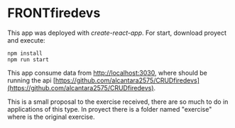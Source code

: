 # FRONTfiredevs

This app was deployed with *create-react-app*. For start, download proyect and execute:

    npm install
    npm run start

This app consume data from [http://localhost:3030](http://localhost:3030), where should be running the api [https://github.com/alcantara2575/CRUDfiredevs](https://github.com/alcantara2575/CRUDfiredevs).

This is a small proposal to the exercise received, there are so much to do in applications of this type. In proyect there is a folder named "exercise" where is the original exercise.
